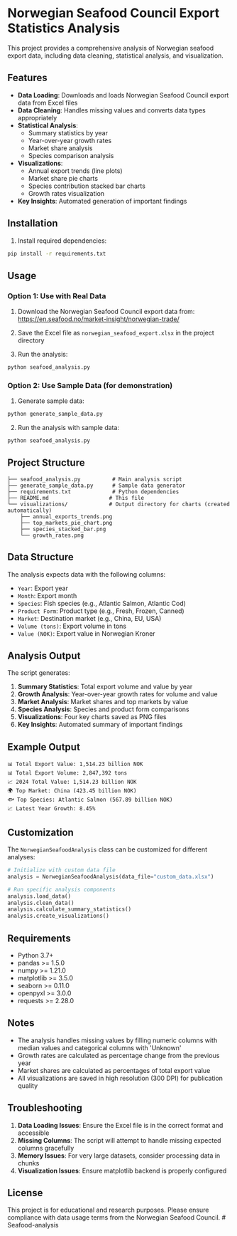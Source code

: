 # Norwegian Seafood Council Export Statistics Analysis

This project provides a comprehensive analysis of Norwegian seafood export data, including data cleaning, statistical analysis, and visualization.

## Features

- **Data Loading**: Downloads and loads Norwegian Seafood Council export data from Excel files
- **Data Cleaning**: Handles missing values and converts data types appropriately
- **Statistical Analysis**: 
  - Summary statistics by year
  - Year-over-year growth rates
  - Market share analysis
  - Species comparison analysis
- **Visualizations**:
  - Annual export trends (line plots)
  - Market share pie charts
  - Species contribution stacked bar charts
  - Growth rates visualization
- **Key Insights**: Automated generation of important findings

## Installation

1. Install required dependencies:
```bash
pip install -r requirements.txt
```

## Usage

### Option 1: Use with Real Data

1. Download the Norwegian Seafood Council export data from:
   https://en.seafood.no/market-insight/norwegian-trade/

2. Save the Excel file as `norwegian_seafood_export.xlsx` in the project directory

3. Run the analysis:
```bash
python seafood_analysis.py
```

### Option 2: Use Sample Data (for demonstration)

1. Generate sample data:
```bash
python generate_sample_data.py
```

2. Run the analysis with sample data:
```bash
python seafood_analysis.py
```

## Project Structure

```
├── seafood_analysis.py          # Main analysis script
├── generate_sample_data.py      # Sample data generator
├── requirements.txt             # Python dependencies
├── README.md                   # This file
└── visualizations/             # Output directory for charts (created automatically)
    ├── annual_exports_trends.png
    ├── top_markets_pie_chart.png
    ├── species_stacked_bar.png
    └── growth_rates.png
```

## Data Structure

The analysis expects data with the following columns:
- `Year`: Export year
- `Month`: Export month
- `Species`: Fish species (e.g., Atlantic Salmon, Atlantic Cod)
- `Product Form`: Product type (e.g., Fresh, Frozen, Canned)
- `Market`: Destination market (e.g., China, EU, USA)
- `Volume (tons)`: Export volume in tons
- `Value (NOK)`: Export value in Norwegian Kroner

## Analysis Output

The script generates:

1. **Summary Statistics**: Total export volume and value by year
2. **Growth Analysis**: Year-over-year growth rates for volume and value
3. **Market Analysis**: Market shares and top markets by value
4. **Species Analysis**: Species and product form comparisons
5. **Visualizations**: Four key charts saved as PNG files
6. **Key Insights**: Automated summary of important findings

## Example Output

```
📊 Total Export Value: 1,514.23 billion NOK
📊 Total Export Volume: 2,847,392 tons
📈 2024 Total Value: 1,514.23 billion NOK
🌍 Top Market: China (423.45 billion NOK)
🐟 Top Species: Atlantic Salmon (567.89 billion NOK)
📈 Latest Year Growth: 8.45%
```

## Customization

The `NorwegianSeafoodAnalysis` class can be customized for different analyses:

```python
# Initialize with custom data file
analysis = NorwegianSeafoodAnalysis(data_file="custom_data.xlsx")

# Run specific analysis components
analysis.load_data()
analysis.clean_data()
analysis.calculate_summary_statistics()
analysis.create_visualizations()
```

## Requirements

- Python 3.7+
- pandas >= 1.5.0
- numpy >= 1.21.0
- matplotlib >= 3.5.0
- seaborn >= 0.11.0
- openpyxl >= 3.0.0
- requests >= 2.28.0

## Notes

- The analysis handles missing values by filling numeric columns with median values and categorical columns with 'Unknown'
- Growth rates are calculated as percentage change from the previous year
- Market shares are calculated as percentages of total export value
- All visualizations are saved in high resolution (300 DPI) for publication quality

## Troubleshooting

1. **Data Loading Issues**: Ensure the Excel file is in the correct format and accessible
2. **Missing Columns**: The script will attempt to handle missing expected columns gracefully
3. **Memory Issues**: For very large datasets, consider processing data in chunks
4. **Visualization Issues**: Ensure matplotlib backend is properly configured

## License

This project is for educational and research purposes. Please ensure compliance with data usage terms from the Norwegian Seafood Council.
#   S e a f o o d - a n a l y s i s  
 